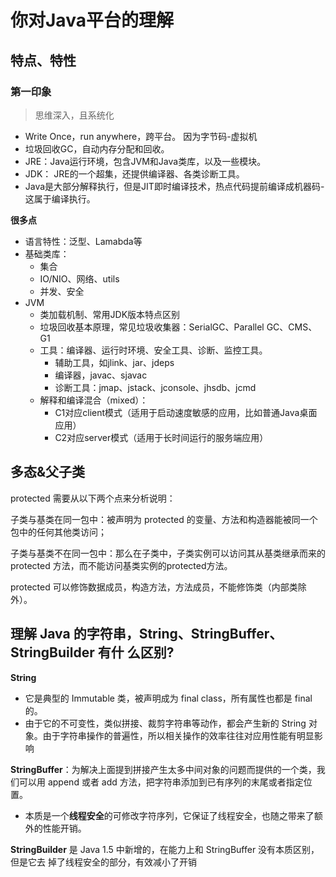 

# 你对Java平台的理解

## 特点、特性

### 第一印象

>思维深入，且系统化
- Write Once，run anywhere，跨平台。 因为字节码-虚拟机
- 垃圾回收GC，自动内存分配和回收。
- JRE：Java运行环境，包含JVM和Java类库，以及一些模块。
- JDK： JRE的一个超集，还提供编译器、各类诊断工具。
- Java是大部分解释执行，但是JIT即时编译技术，热点代码提前编译成机器码-这属于编译执行。


**很多点**
- 语言特性：泛型、Lamabda等
- 基础类库：
  - 集合
  - IO/NIO、网络、utils
  - 并发、安全
- JVM
  - 类加载机制、常用JDK版本特点区别
  - 垃圾回收基本原理，常见垃圾收集器：SerialGC、Parallel GC、CMS、G1
  - 工具：编译器、运行时环境、安全工具、诊断、监控工具。
    - 辅助工具，如jlink、jar、jdeps
    - 编译器，javac、sjavac
    - 诊断工具：jmap、jstack、jconsole、jhsdb、jcmd
  - 解释和编译混合（mixed）： 
    - C1对应client模式（适用于启动速度敏感的应用，比如普通Java桌面应用）
    - C2对应server模式（适用于长时间运行的服务端应用）



## 多态&父子类
protected 需要从以下两个点来分析说明：

子类与基类在同一包中：被声明为 protected 的变量、方法和构造器能被同一个包中的任何其他类访问；

子类与基类不在同一包中：那么在子类中，子类实例可以访问其从基类继承而来的 protected 方法，而不能访问基类实例的protected方法。

protected 可以修饰数据成员，构造方法，方法成员，不能修饰类（内部类除外）。


## 理解 Java 的字符串，String、StringBuffer、StringBuilder 有什 么区别?
**String**
- 它是典型的 Immutable 类，被声明成为 final class，所有属性也都是 final 的。
- 由于它的不可变性，类似拼接、裁剪字符串等动作，都会产生新的 String 对象。由于字符串操作的普遍性，所以相关操作的效率往往对应用性能有明显影响


**StringBuffer**：为解决上面提到拼接产生太多中间对象的问题而提供的一个类，我们可以用 append 或者 add 方法，把字符串添加到已有序列的末尾或者指定位置。
- 本质是一个**线程安全**的可修改字符序列，它保证了线程安全，也随之带来了额外的性能开销。


**StringBuilder** 是 Java 1.5 中新增的，在能力上和 StringBuffer 没有本质区别，但是它去 掉了线程安全的部分，有效减小了开销